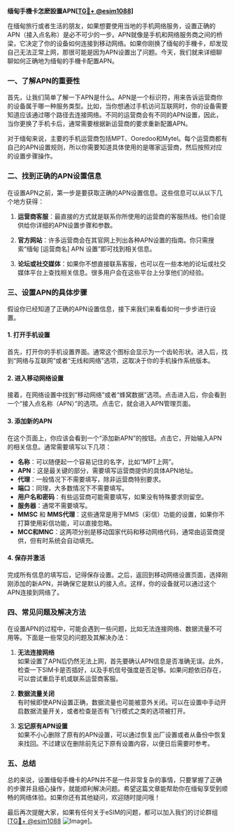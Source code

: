 **缅甸手機卡怎麽設置APN[[TG💪+ @esim1088](https://t.me/s/esim1088)]**

在缅甸旅行或者生活的朋友，如果想要使用当地的手机网络服务，设置正确的APN（接入点名称）是必不可少的一步。APN就像是手机和网络服务商之间的桥梁，它决定了你的设备如何连接到移动网络。如果你刚换了缅甸的手機卡，却发现自己无法正常上网，那很可能是因为APN设置出了问题。今天，我们就来详细聊聊如何正确地为缅甸的手機卡配置APN。

### 一、了解APN的重要性

首先，让我们简单了解一下APN是什么。APN是一个标识符，用来告诉运营商你的设备属于哪一种服务类型。比如，当你想通过手机访问互联网时，你的设备需要知道应该通过哪个路径去连接网络。不同的运营商会有不同的APN设置，因此，当你更换了手机卡后，通常需要根据新运营商的要求重新配置APN。

对于缅甸来说，主要的手机运营商包括MPT、Ooredoo和Mytel。每个运营商都有自己的APN设置规则，所以你需要知道具体使用的是哪家运营商，然后按照对应的设置步骤操作。

### 二、找到正确的APN设置信息

在设置APN之前，第一步是要获取正确的APN设置信息。这些信息可以从以下几个地方获得：

1. **运营商客服**：最直接的方式就是联系你所使用的运营商的客服热线。他们会提供给你详细的APN设置步骤和参数。
   
2. **官方网站**：许多运营商会在其官网上列出各种APN设置的指南。你只需搜索“缅甸 [运营商名] APN 设置”即可找到相关信息。

3. **论坛或社交媒体**：如果你不想直接联系客服，也可以在一些本地的论坛或社交媒体平台上查找相关信息。很多用户会在这些平台上分享他们的经验。

### 三、设置APN的具体步骤

假设你已经知道了正确的APN设置信息，接下来我们来看看如何一步步进行设置。

#### 1. 打开手机设置

首先，打开你的手机设置界面。通常这个图标会显示为一个齿轮形状。进入后，找到“网络与互联网”或者“无线和网络”选项，这取决于你的手机操作系统版本。

#### 2. 进入移动网络设置

接着，在网络设置中找到“移动网络”或者“蜂窝数据”选项。点击进入后，你会看到一个“接入点名称（APN）”的选项。点击它，就会进入APN管理页面。

#### 3. 添加新的APN

在这个页面上，你应该会看到一个“添加新APN”的按钮。点击它，开始输入APN的相关信息。通常需要填写以下几项：

- **名称**：可以随便起一个容易记住的名字，比如“MPT上网”。
- **APN**：这是最关键的部分，需要填写运营商提供的具体APN地址。
- **代理**：一般情况下不需要填写，除非运营商特别要求。
- **端口**：同理，大多数情况下不需要填写。
- **用户名和密码**：有些运营商可能需要填写，如果没有特殊要求则留空。
- **服务器**：通常不需要填写。
- **MMSC** 和 **MMS代理**：这些通常是用于MMS（彩信）功能的设置，如果你不打算使用彩信功能，可以直接忽略。
- **MCC和MNC**：这两项分别是移动国家代码和移动网络代码，通常由运营商提供，但有时系统会自动填充。

#### 4. 保存并激活

完成所有信息的填写后，记得保存设置。之后，返回到移动网络设置页面，选择刚刚添加的新APN，并确保它是默认的接入点。这样，你的设备就可以通过这个APN连接到网络了。

### 四、常见问题及解决方法

在设置APN的过程中，可能会遇到一些问题，比如无法连接网络、数据流量不可用等。下面是一些常见的问题及其解决办法：

1. **无法连接网络**  
   如果设置了APN后仍然无法上网，首先要确认APN信息是否准确无误。此外，检查一下SIM卡是否插好，以及手机信号强度是否足够。如果问题依旧存在，可以尝试重启手机或联系运营商客服。

2. **数据流量关闭**  
   有时候即使APN设置正确，数据流量也可能被意外关闭。可以在设置中手动开启数据流量开关，或者检查是否有飞行模式之类的选项被打开。

3. **忘记原有APN设置**  
   如果不小心删除了原有的APN设置，可以通过恢复出厂设置或者从备份中恢复来找回。不过建议在删除前先记下原有设置内容，以便日后需要时参考。

### 五、总结

总的来说，设置缅甸手機卡的APN并不是一件非常复杂的事情，只要掌握了正确的步骤并且细心操作，就能顺利解决问题。希望这篇文章能帮助你在缅甸享受到顺畅的网络体验。如果你还有其他疑问，欢迎随时提问哦！

最后再次提醒大家，如果有任何关于eSIM的问题，都可以加入我们的讨论群组[[TG💪+ @esim1088](https://t.me/s/esim1088) ![Image](https://i.postimg.cc/4NQfJmqS/Snipaste-2025-05-13-00-14-12.png)]。